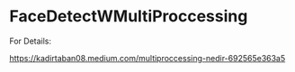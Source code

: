 # FaceDetectWMultiProccessing
For Details:

https://kadirtaban08.medium.com/multiproccessing-nedir-692565e363a5
